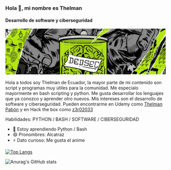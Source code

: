 ### Hola 👋, mi nombre es Thelman
#### Desarrollo de software y ciberseguridad
![Desarrollo de software y ciberseguridad](https://github.com/Alcatraz2033/Alcatraz2033/blob/main/qwqw.jpg)

Hola a todos soy Thelman de Ecuador, la mayor parte de mi contenido son script y programas muy útiles para la comunidad. Me especialo mayormente en bash scripting y python. Me gusta desarrollar los lenguajes que ya conozco y aprender otro nuevos. Mis intereses son el desarrollo de software y ciberseguridad.
Pueden encontrarme en Udemy como [Thelman Pabón](https://www.udemy.com/user/thelman/) y en Hack the box como [z3r02033](https://app.hackthebox.com/profile/580522) 


Habilidades: PYTHON / BASH / SOFTWARE / CIBERSEGURIDAD

- 🌱 Estoy aprendiendo Python / Bash 
- 😄 Pronombres: Alcatraz 
- ⚡ Dato curioso: Me gusta el anime 

[![Top Langs](https://github-readme-stats.vercel.app/api/top-langs/?username=Alcatraz2033&layout=compact)](https://github.com/anuraghazra/github-readme-stats)

![Anurag's GitHub stats](https://github-readme-stats.vercel.app/api?username=Alcatraz2033&show_icons=true&theme=dracula)
